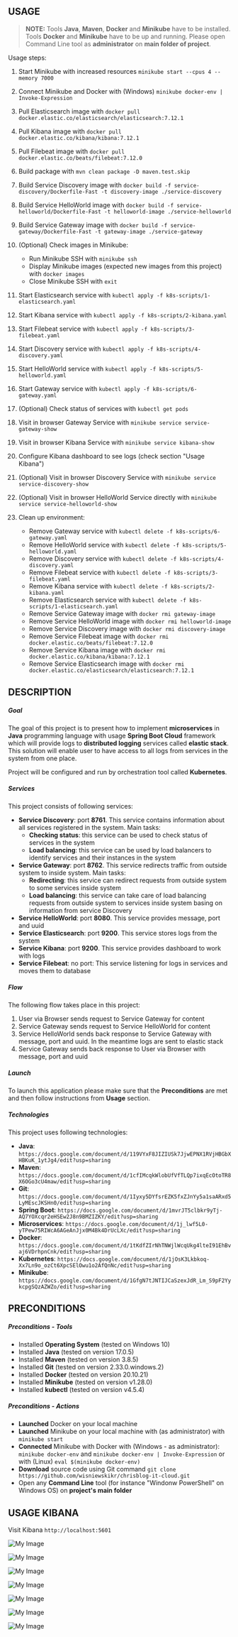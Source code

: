 USAGE
-----

> **NOTE:** Tools **Java**, **Maven**, **Docker** and **Minikube** have to be installed. Tools **Docker** and **Minikube** have to be up and running. Please open Command Line tool as **administrator** on **main folder of project**.

Usage steps:
1. Start Minikube with increased resources `minikube start --cpus 4 --memory 7000`
1. Connect Minikube and Docker with (Windows) `minikube docker-env | Invoke-Expression`
1. Pull Elasticsearch image with `docker pull docker.elastic.co/elasticsearch/elasticsearch:7.12.1`
1. Pull Kibana image with `docker pull docker.elastic.co/kibana/kibana:7.12.1`
1. Pull Filebeat image with `docker pull docker.elastic.co/beats/filebeat:7.12.0`
1. Build package with `mvn clean package -D maven.test.skip`
1. Build Service Discovery image with `docker build -f service-discovery/Dockerfile-Fast -t discovery-image ./service-discovery`
1. Build Service HelloWorld image with `docker build -f service-helloworld/Dockerfile-Fast -t helloworld-image ./service-helloworld`
1. Build Service Gateway image with `docker build -f service-gateway/Dockerfile-Fast -t gateway-image ./service-gateway`
1. (Optional) Check images in Minikube:

     * Run Minikube SSH with `minikube ssh`
     * Display Minikube images (expected new images from this project) with `docker images`
     * Close Minikube SSH with `exit`

1. Start Elasticsearch service with `kubectl apply -f k8s-scripts/1-elasticsearch.yaml`
1. Start Kibana service with `kubectl apply -f k8s-scripts/2-kibana.yaml`
1. Start Filebeat service with `kubectl apply -f k8s-scripts/3-filebeat.yaml`
1. Start Discovery service with `kubectl apply -f k8s-scripts/4-discovery.yaml`
1. Start HelloWorld service with `kubectl apply -f k8s-scripts/5-helloworld.yaml`
1. Start Gateway service with `kubectl apply -f k8s-scripts/6-gateway.yaml`
1. (Optional) Check status of services with `kubectl get pods`
1. Visit in browser Gateway Service with `minikube service service-gateway-show`
1. Visit in browser Kibana Service with `minikube service kibana-show`
1. Configure Kibana dashboard to see logs (check section "Usage Kibana")
1. (Optional) Visit in browser Discovery Service with `minikube service service-discovery-show`
1. (Optional) Visit in browser HelloWorld Service directly with `minikube service service-helloworld-show`
1. Clean up environment:
    
    * Remove Gateway service with `kubectl delete -f k8s-scripts/6-gateway.yaml`
    * Remove HelloWorld service with `kubectl delete -f k8s-scripts/5-helloworld.yaml`
    * Remove Discovery service with `kubectl delete -f k8s-scripts/4-discovery.yaml`
    * Remove Filebeat service with `kubectl delete -f k8s-scripts/3-filebeat.yaml`
    * Remove Kibana service with `kubectl delete -f k8s-scripts/2-kibana.yaml`
    * Remove Elasticsearch service with `kubectl delete -f k8s-scripts/1-elasticsearch.yaml`
    * Remove Service Gateway image with `docker rmi gateway-image`
    * Remove Service HelloWorld image with `docker rmi helloworld-image`
    * Remove Service Discovery image with `docker rmi discovery-image`   
    * Remove Service Filebeat image with `docker rmi docker.elastic.co/beats/filebeat:7.12.0`
    * Remove Service Kibana image with `docker rmi docker.elastic.co/kibana/kibana:7.12.1`
    * Remove Service Elasticsearch image with `docker rmi docker.elastic.co/elasticsearch/elasticsearch:7.12.1` 


DESCRIPTION
-----------

##### Goal
The goal of this project is to present how to implement **microservices** in **Java** programming language with usage **Spring Boot Cloud** framework which will provide logs to **distributed logging** services called **elastic stack**. This solution will enable user to have access to all logs from services in the system from one place.

Project will be configured and run by orchestration tool called **Kubernetes**.

##### Services
This project consists of following services:
* **Service Discovery**: port **8761**. This service contains information about all services registered in the system. Main tasks:
     * **Checking status**: this service can be used to check status of services in the system 
     * **Load balancing**: this service can be used by load balancers to identify services and their instances in the system
* **Service Gateway**: port **8762**. This service redirects traffic from outside system to inside system. Main tasks:
     * **Redirecting**: this service can redirect requests from outside system to some services inside system
     * **Load balancing**: this service can take care of load balancing requests from outside system to services inside system basing on information from service Discovery
* **Service HelloWorld**: port **8080**. This service provides message, port and uuid
* **Service Elasticsearch**: port **9200**. This service stores logs from the system
* **Service Kibana**: port **9200**. This service provides dashboard to work with logs
* **Service Filebeat**: no port: This service listening for logs in services and moves them to database

##### Flow
The following flow takes place in this project:
1. User via Browser sends request to Service Gateway for content
1. Service Gateway sends request to Service HelloWorld for content
1. Service HelloWorld sends back response to Service Gateway with message, port and uuid. In the meantime logs are sent to elastic stack
1. Service Gateway sends back response to User via Browser with message, port and uuid

##### Launch
To launch this application please make sure that the **Preconditions** are met and then follow instructions from **Usage** section.

##### Technologies
This project uses following technologies:
* **Java**: `https://docs.google.com/document/d/119VYxF8JIZIUSk7JjwEPNX1RVjHBGbXHBKuK_1ytJg4/edit?usp=sharing`
* **Maven**: `https://docs.google.com/document/d/1cfIMcqkWlobUfVfTLQp7ixqEcOtoTR8X6OGo3cU4maw/edit?usp=sharing`
* **Git**: `https://docs.google.com/document/d/1Iyxy5DYfsrEZK5fxZJnYy5a1saARxd5LyMEscJKSHn0/edit?usp=sharing`
* **Spring Boot**: `https://docs.google.com/document/d/1mvrJT5clbkr9yTj-AQ7YOXcqr2eHSEw2J8n9BMZIZKY/edit?usp=sharing`
* **Microservices**: `https://docs.google.com/document/d/1j_lwf5L0-yTPew75RIWcA6AGeAnJjx0M4Bk4DrUcLXc/edit?usp=sharing`
* **Docker**: `https://docs.google.com/document/d/1tKdfZIrNhTNWjlWcqUkg4lteI91EhBvaj6VDrhpnCnk/edit?usp=sharing`
* **Kubernetes**: `https://docs.google.com/document/d/1jOsK3Lkbkoq-Xx7Ln9o_ozCt6XpcSElOwu1o2AfQnNc/edit?usp=sharing`
* **Minikube**: `https://docs.google.com/document/d/1GfgN7tJNTIJCaSzexJdR_Lm_S9pF2YykcpgSQzAZWZo/edit?usp=sharing`


PRECONDITIONS
-------------

##### Preconditions - Tools
* Installed **Operating System** (tested on Windows 10)
* Installed **Java** (tested on version 17.0.5)
* Installed **Maven** (tested on version 3.8.5)
* Installed **Git** (tested on version 2.33.0.windows.2)
* Installed **Docker** (tested on version 20.10.21)
* Installed **Minikube** (tested on version v1.28.0)
* Installed **kubectl** (tested on version v4.5.4)

##### Preconditions - Actions
* **Launched** Docker on your local machine
* **Launched** Minikube on your local machine with (as administrator) with `minikube start`
* **Connected** Minikube with Docker with (Windows - as administrator): `minikube docker-env` and `minikube docker-env | Invoke-Expression` or with (Linux) `eval $(minikube docker-env)` 
* **Download** source code using Git command `git clone https://github.com/wisniewskikr/chrisblog-it-cloud.git`
* Open any **Command Line** tool (for instance "Windonw PowerShell" on Windows OS) on **project's main folder**


USAGE KIBANA
------------

Visit Kibana `http://localhost:5601`

![My Image](filebeat-1.png)

![My Image](filebeat-2.png)

![My Image](filebeat-3.png)

![My Image](filebeat-4.png)

![My Image](filebeat-5.png)

![My Image](filebeat-6.png)

![My Image](filebeat-7.png)